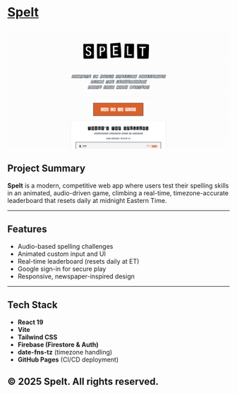# [Spelt](https://amenlemiesa.github.io/Spelt/)

![Spelt Screenshot](src/assets/spelt_ss.png)

## Project Summary

**Spelt** is a modern, competitive web app where users test their spelling skills in an animated, audio-driven game, climbing a real-time, timezone-accurate leaderboard that resets daily at midnight Eastern Time.

---

## Features
- Audio-based spelling challenges
- Animated custom input and UI
- Real-time leaderboard (resets daily at ET)
- Google sign-in for secure play
- Responsive, newspaper-inspired design

---

## Tech Stack
- **React 19**
- **Vite**
- **Tailwind CSS**
- **Firebase (Firestore & Auth)**
- **date-fns-tz** (timezone handling)
- **GitHub Pages** (CI/CD deployment)


## © 2025 Spelt. All rights reserved.

